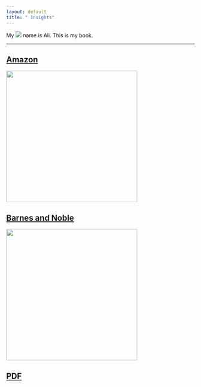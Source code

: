 ```yaml
---
layout: default
title: " Insights"
---
```


My <img class="profile-picture" src="/flower.JPG"> name is Ali. This is my book.

---

## [Amazon](https://www.amazon.com/dp/B0BWVP6J5S)

<a href="https://www.amazon.com/dp/B0BWVP6J5S"><img style="width:350px;" src="https://www.googleapis.com/download/storage/v1/b/kaggle-user-content/o/inbox%2F6372737%2Fc913ddc103f20c3668a67eda7a92336b%2Famazon-text-books.jpg?generation=1663537491733005&alt=media"/></a>

## [Barnes and Noble](https://www.barnesandnoble.com/s/Insights%20Ali%20kazmi)

<a href="https://www.barnesandnoble.com/s/Insights%20Ali%20kazmi"><img style="width:350px;" src="https://www.mediaplace.us/wp-content/uploads/2018/08/Barnes-Noble-logo.png"/></a>

## [PDF](/Insights.pdf)
